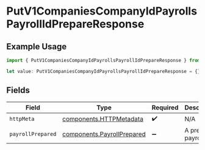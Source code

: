 # PutV1CompaniesCompanyIdPayrollsPayrollIdPrepareResponse

## Example Usage

```typescript
import { PutV1CompaniesCompanyIdPayrollsPayrollIdPrepareResponse } from "@gusto/embedded-api/models/operations/putv1companiescompanyidpayrollspayrollidprepare.js";

let value: PutV1CompaniesCompanyIdPayrollsPayrollIdPrepareResponse = {};
```

## Fields

| Field                                                                    | Type                                                                     | Required                                                                 | Description                                                              |
| ------------------------------------------------------------------------ | ------------------------------------------------------------------------ | ------------------------------------------------------------------------ | ------------------------------------------------------------------------ |
| `httpMeta`                                                               | [components.HTTPMetadata](../../models/components/httpmetadata.md)       | :heavy_check_mark:                                                       | N/A                                                                      |
| `payrollPrepared`                                                        | [components.PayrollPrepared](../../models/components/payrollprepared.md) | :heavy_minus_sign:                                                       | A prepared payroll                                                       |